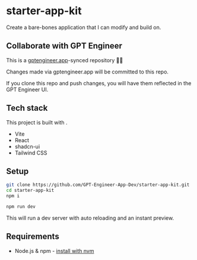 # starter-app-kit

Create a bare-bones application that I can modify and build on.

## Collaborate with GPT Engineer

This is a [gptengineer.app](https://gptengineer.app)-synced repository 🌟🤖

Changes made via gptengineer.app will be committed to this repo.

If you clone this repo and push changes, you will have them reflected in the GPT Engineer UI.

## Tech stack

This project is built with .

- Vite
- React
- shadcn-ui
- Tailwind CSS

## Setup

```sh
git clone https://github.com/GPT-Engineer-App-Dev/starter-app-kit.git
cd starter-app-kit
npm i
```

```sh
npm run dev
```

This will run a dev server with auto reloading and an instant preview.

## Requirements

- Node.js & npm - [install with nvm](https://github.com/nvm-sh/nvm#installing-and-updating)
